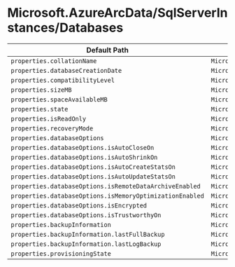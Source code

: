 # Microsoft.AzureArcData/SqlServerInstances/Databases

| Default Path | Alias |
|---|---|
| `properties.collationName` | `Microsoft.AzureArcData/sqlServerInstances/databases/collationName` |
| `properties.databaseCreationDate` | `Microsoft.AzureArcData/sqlServerInstances/databases/databaseCreationDate` |
| `properties.compatibilityLevel` | `Microsoft.AzureArcData/sqlServerInstances/databases/compatibilityLevel` |
| `properties.sizeMB` | `Microsoft.AzureArcData/sqlServerInstances/databases/sizeMB` |
| `properties.spaceAvailableMB` | `Microsoft.AzureArcData/sqlServerInstances/databases/spaceAvailableMB` |
| `properties.state` | `Microsoft.AzureArcData/sqlServerInstances/databases/state` |
| `properties.isReadOnly` | `Microsoft.AzureArcData/sqlServerInstances/databases/isReadOnly` |
| `properties.recoveryMode` | `Microsoft.AzureArcData/sqlServerInstances/databases/recoveryMode` |
| `properties.databaseOptions` | `Microsoft.AzureArcData/sqlServerInstances/databases/databaseOptions` |
| `properties.databaseOptions.isAutoCloseOn` | `Microsoft.AzureArcData/sqlServerInstances/databases/databaseOptions.isAutoCloseOn` |
| `properties.databaseOptions.isAutoShrinkOn` | `Microsoft.AzureArcData/sqlServerInstances/databases/databaseOptions.isAutoShrinkOn` |
| `properties.databaseOptions.isAutoCreateStatsOn` | `Microsoft.AzureArcData/sqlServerInstances/databases/databaseOptions.isAutoCreateStatsOn` |
| `properties.databaseOptions.isAutoUpdateStatsOn` | `Microsoft.AzureArcData/sqlServerInstances/databases/databaseOptions.isAutoUpdateStatsOn` |
| `properties.databaseOptions.isRemoteDataArchiveEnabled` | `Microsoft.AzureArcData/sqlServerInstances/databases/databaseOptions.isRemoteDataArchiveEnabled` |
| `properties.databaseOptions.isMemoryOptimizationEnabled` | `Microsoft.AzureArcData/sqlServerInstances/databases/databaseOptions.isMemoryOptimizationEnabled` |
| `properties.databaseOptions.isEncrypted` | `Microsoft.AzureArcData/sqlServerInstances/databases/databaseOptions.isEncrypted` |
| `properties.databaseOptions.isTrustworthyOn` | `Microsoft.AzureArcData/sqlServerInstances/databases/databaseOptions.isTrustworthyOn` |
| `properties.backupInformation` | `Microsoft.AzureArcData/sqlServerInstances/databases/backupInformation` |
| `properties.backupInformation.lastFullBackup` | `Microsoft.AzureArcData/sqlServerInstances/databases/backupInformation.lastFullBackup` |
| `properties.backupInformation.lastLogBackup` | `Microsoft.AzureArcData/sqlServerInstances/databases/backupInformation.lastLogBackup` |
| `properties.provisioningState` | `Microsoft.AzureArcData/sqlServerInstances/databases/provisioningState` |

